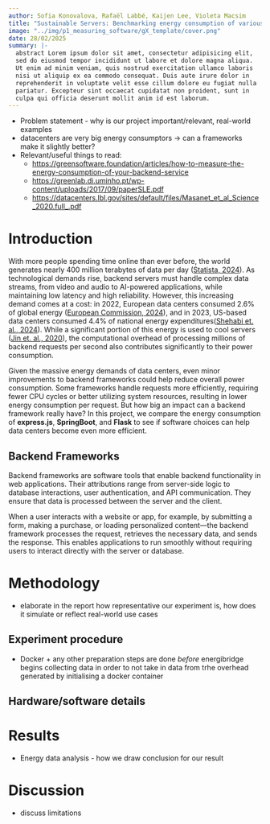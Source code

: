 ```yaml
---
author: Sofia Konovalova, Rafaël Labbé, Kaijen Lee, Violeta Macsim
title: "Sustainable Servers: Benchmarking energy consumption of various backend frameworks"
image: "../img/p1_measuring_software/gX_template/cover.png"
date: 28/02/2025
summary: |-
  abstract Lorem ipsum dolor sit amet, consectetur adipisicing elit,
  sed do eiusmod tempor incididunt ut labore et dolore magna aliqua.
  Ut enim ad minim veniam, quis nostrud exercitation ullamco laboris
  nisi ut aliquip ex ea commodo consequat. Duis aute irure dolor in 
  reprehenderit in voluptate velit esse cillum dolore eu fugiat nulla
  pariatur. Excepteur sint occaecat cupidatat non proident, sunt in
  culpa qui officia deserunt mollit anim id est laborum.
---
```


- Problem statement - why is our project important/relevant, real-world examples
- datacenters are very big energy consumptors -> can a frameworks make it slightly better?
- Relevant/useful things to read:
  - https://greensoftware.foundation/articles/how-to-measure-the-energy-consumption-of-your-backend-service
  - https://greenlab.di.uminho.pt/wp-content/uploads/2017/09/paperSLE.pdf
  - https://datacenters.lbl.gov/sites/default/files/Masanet_et_al_Science_2020.full_.pdf

# Introduction

With more people spending time online than ever before, the world generates nearly 400 million terabytes of data per day ([Statista, 2024](https://www.statista.com/statistics/871513/worldwide-data-created/)). As technological demands rise, backend servers must handle complex data streams, from video and audio to AI-powered applications, while maintaining low latency and high reliability. However, this increasing demand comes at a cost: in 2022, European data centers consumed 2.6% of global energy ([European Commission, 2024](https://publications.jrc.ec.europa.eu/repository/handle/JRC135926)), and in 2023, US-based data centers consumed 4.4% of national energy expenditures([Shehabi et. al., 2024](https://eta-publications.lbl.gov/sites/default/files/2024-12/lbnl-2024-united-states-data-center-energy-usage-report.pdf)). While a significant portion of this energy is used to cool servers  ([Jin et. al., 2020](https://www.sciencedirect.com/science/article/abs/pii/S0306261920303184)), the computational overhead of processing millions of backend requests per second also contributes significantly to their power consumption.

Given the massive energy demands of data centers, even minor improvements to backend frameworks could help reduce overall power consumption. Some frameworks handle requests more efficiently, requiring fewer CPU cycles or better utilizing system resources, resulting in lower energy consumption per request. But how big an impact can a backend framework really have? In this project, we compare the energy consumption of **express.js**, **SpringBoot**, and **Flask** to see if software choices can help data centers become even more efficient.

## Backend Frameworks
Backend frameworks are software tools that enable backend functionality in web applications. Their attributions range from server-side logic to database interactions, user authentication, and API communication. They ensure that data is processed between the server and the client.

When a user interacts with a website or app, for example, by submitting a form, making a purchase, or loading personalized content—the backend framework processes the request, retrieves the necessary data, and sends the response. This enables applications to run smoothly without requiring users to interact directly with the server or database.

# Methodology

- elaborate in the report how representative our experiment is, how does it simulate or reflect real-world use cases

## Experiment procedure

- Docker + any other preparation steps are done _before_ energibridge begins collecting data in order to not take in data from trhe overhead generated by initialising a docker container

## Hardware/software details

# Results

- Energy data analysis - how we draw conclusion for our result

# Discussion

- discuss limitations